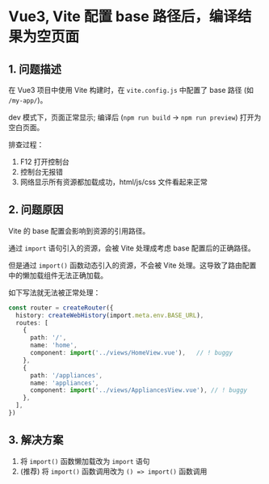 # Vue3, Vite 配置 base 路径后，编译结果为空页面

## 1. 问题描述

在 Vue3 项目中使用 Vite 构建时，在 `vite.config.js` 中配置了 base 路径 (如 `/my-app/`)。

dev 模式下，页面正常显示;
编译后 (`npm run build` -> `npm run preview`) 打开为空白页面。

排查过程：

1. F12 打开控制台
2. 控制台无报错
3. 网络显示所有资源都加载成功，html/js/css 文件看起来正常

## 2. 问题原因

Vite 的 base 配置会影响到资源的引用路径。

通过 `import` 语句引入的资源，会被 Vite 处理成考虑 base 配置后的正确路径。

但是通过 `import()` 函数动态引入的资源，不会被 Vite 处理。这导致了路由配置中的懒加载组件无法正确加载。

如下写法就无法被正常处理：

```ts
const router = createRouter({
  history: createWebHistory(import.meta.env.BASE_URL),
  routes: [
    {
      path: '/',
      name: 'home',
      component: import('../views/HomeView.vue'),   // ! buggy
    },
    {
      path: '/appliances',
      name: 'appliances',
      component: import('../views/AppliancesView.vue'), // ! buggy
    },
  ],
})
```

## 3. 解决方案

1. 将 `import()` 函数懒加载改为 `import` 语句
2. (推荐) 将 `import()` 函数调用改为 `() => import()` 函数调用
